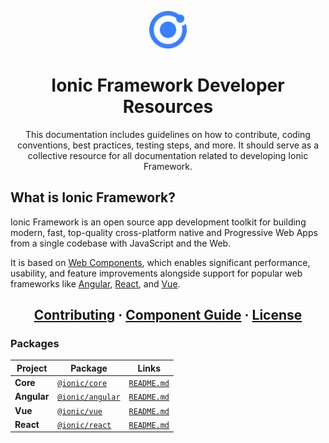 <p align="center">
  <a href="#">
    <img alt="Ionic Logo" src="https://github.com/ionic-team/ionic-framework/blob/main/.github/assets/logo.png?raw=true" width="60" />
  </a>
</p>

<h1 align="center">
  Ionic Framework Developer Resources
</h1>

<p align="center">
  This documentation includes guidelines on how to contribute, coding conventions, best practices, testing steps, and more. It should serve as a collective resource for all documentation related to developing Ionic Framework.
</p>

## What is Ionic Framework?

Ionic Framework is an open source app development toolkit for building modern, fast, top-quality cross-platform native and Progressive Web Apps from a single codebase with JavaScript and the Web.

It is based on <a href="https://www.webcomponents.org/introduction">Web Components</a>, which enables significant performance, usability, and feature improvements alongside support for popular web frameworks like <a href="https://angular.io/">Angular</a>, <a href="https://reactjs.com/">React</a>, and <a href="https://vuejs.org/">Vue</a>.

<h2 align="center">
  <a href="./CONTRIBUTING.md">Contributing</a>
  <span> · </span>
  <a href="./COMPONENT_GUIDE.md">Component Guide</a>
  <span> · </span>
  <a href="https://github.com/ionic-team/ionic-framework/blob/main/LICENSE">License</a>
</h2>

### Packages

| Project | Package | Links |
| ------- | ------- |:-----:|
| **Core** | [`@ionic/core`](https://www.npmjs.com/package/@ionic/core) | [`README.md`](core/README.md)
| **Angular** | [`@ionic/angular`](https://www.npmjs.com/package/@ionic/angular) | [`README.md`](packages/angular/README.md)
| **Vue** | [`@ionic/vue`](https://www.npmjs.com/package/@ionic/vue) | [`README.md`](packages/vue/README.md)
| **React** | [`@ionic/react`](https://www.npmjs.com/package/@ionic/react) | [`README.md`](packages/react/README.md)
